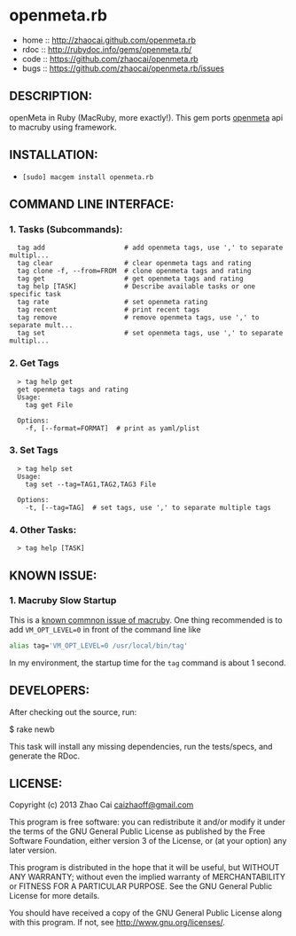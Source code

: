 # openmeta.rb

* home  :: http://zhaocai.github.com/openmeta.rb
* rdoc  :: http://rubydoc.info/gems/openmeta.rb/
* code  :: https://github.com/zhaocai/openmeta.rb
* bugs  :: https://github.com/zhaocai/openmeta.rb/issues


## DESCRIPTION:

openMeta in Ruby (MacRuby, more exactly!). This gem ports [openmeta]( http://code.google.com/p/openmeta/ ) api to macruby using framework.


## INSTALLATION:

* `[sudo] macgem install openmeta.rb`



## COMMAND LINE INTERFACE:

### 1. Tasks (Subcommands):

      tag add                    # add openmeta tags, use ',' to separate multipl...
      tag clear                  # clear openmeta tags and rating
      tag clone -f, --from=FROM  # clone openmeta tags and rating
      tag get                    # get openmeta tags and rating
      tag help [TASK]            # Describe available tasks or one specific task
      tag rate                   # set openmeta rating
      tag recent                 # print recent tags
      tag remove                 # remove openmeta tags, use ',' to separate mult...
      tag set                    # set openmeta tags, use ',' to separate multipl...

### 2. Get Tags

      > tag help get
      get openmeta tags and rating
      Usage:
        tag get File

      Options:
        -f, [--format=FORMAT]  # print as yaml/plist

### 3. Set Tags

      > tag help set
      Usage:
        tag set --tag=TAG1,TAG2,TAG3 File

      Options:
        -t, [--tag=TAG]  # set tags, use ',' to separate multiple tags

### 4. Other Tasks:

      > tag help [TASK]

## KNOWN ISSUE:

### 1. Macruby Slow Startup

This is a [known commnon issue of macruby]( https://github.com/MacRuby/MacRuby/wiki/Common-Issues ). 
One thing recommended is to add `VM_OPT_LEVEL=0` in front of the command line like 

```bash
alias tag='VM_OPT_LEVEL=0 /usr/local/bin/tag'
```

In my environment, the startup time for the `tag` command is about 1 second.

## DEVELOPERS:

After checking out the source, run:

  $ rake newb

This task will install any missing dependencies, run the tests/specs,
and generate the RDoc.

## LICENSE:

Copyright (c) 2013 Zhao Cai <caizhaoff@gmail.com>

This program is free software: you can redistribute it and/or modify it under
the terms of the GNU General Public License as published by the Free Software
Foundation, either version 3 of the License, or (at your option)
any later version.

This program is distributed in the hope that it will be useful, but WITHOUT
ANY WARRANTY; without even the implied warranty of MERCHANTABILITY or FITNESS
FOR A PARTICULAR PURPOSE. See the GNU General Public License for more details.

You should have received a copy of the GNU General Public License along with
this program. If not, see <http://www.gnu.org/licenses/>.


[openmeta]: http://code.google.com/p/openmeta/

